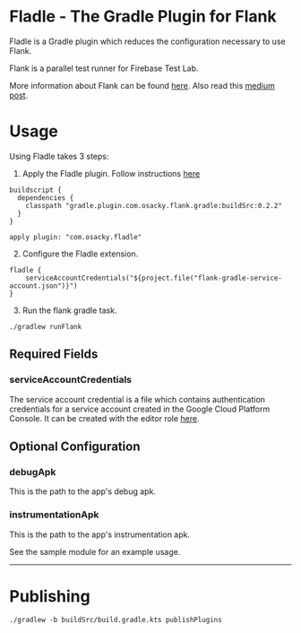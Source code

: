 # Fladle - The Gradle Plugin for Flank

Fladle is a Gradle plugin which reduces the configuration necessary to use Flank.


Flank is a parallel test runner for Firebase Test Lab.

More information about Flank can be found [here](https://github.com/testArmada/flank).
Also read this [medium post](https://medium.com/walmartlabs/flank-smart-test-runner-for-firebase-cf65e1b1eca7).

# Usage

Using Fladle takes 3 steps:
1. Apply the Fladle plugin. Follow instructions [here](https://plugins.gradle.org/plugin/com.osacky.fladle)
```
buildscript {
  dependencies {
    classpath "gradle.plugin.com.osacky.flank.gradle:buildSrc:0.2.2"
  }
}

apply plugin: "com.osacky.fladle"
```
2. Configure the Fladle extension.
```
fladle {
    serviceAccountCredentials("${project.file("flank-gradle-service-account.json")}")
}
```
3. Run the flank gradle task.
```
./gradlew runFlank
```

## Required Fields

### serviceAccountCredentials 
The service account credential is a file which contains authentication credentials for a service account created in the Google Cloud Platform Console.
It can be created with the editor role [here](https://console.cloud.google.com/iam-admin/serviceaccounts/).


## Optional Configuration
### debugApk
This is the path to the app's debug apk.

### instrumentationApk
This is the path to the app's instrumentation apk.


See the sample module for an example usage.

---

# Publishing

`./gradlew -b buildSrc/build.gradle.kts publishPlugins`
